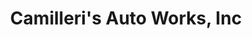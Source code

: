 ---
title: "Camilleri's Auto Works, Inc"
url: /sacramento/camilleris-auto-works-inc/
shop: car repair
---